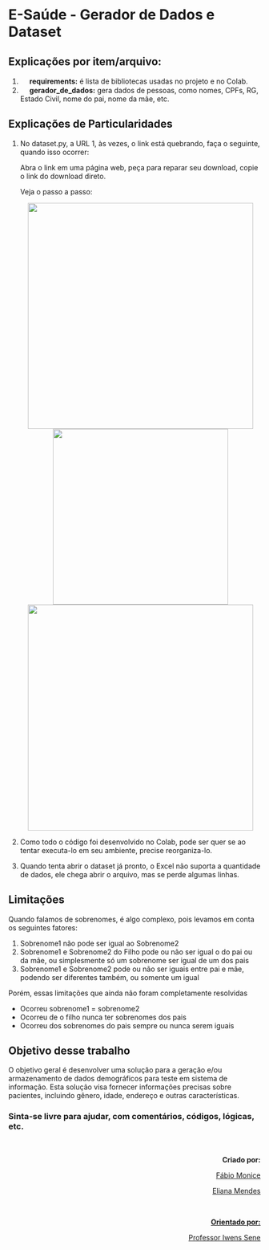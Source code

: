 # E-Saúde - Gerador de Dados e Dataset

## Explicações por item/arquivo:

<ol>
 <li><img src="https://user-images.githubusercontent.com/113941301/255906581-b1634c21-222b-4cc5-8378-4516ae15c785.png" width="15" /><strong> requirements:</strong> é lista de bibliotecas usadas no projeto e no Colab.</li>
  
 <li><img src="https://user-images.githubusercontent.com/113941301/255664814-a85bc430-2cb8-4014-a835-eb40367ea459.png" width="15" /><strong> gerador_de_dados:</strong> gera dados de pessoas, como nomes, CPFs, RG, Estado Civil, nome do pai, nome da mãe, etc. </li>
</ol>

## Explicações de Particularidades

<ol>
  <li>No dataset.py, a URL 1, às vezes, o link está quebrando, faça o seguinte, quando isso ocorrer:</li>  

<p>Abra o link em uma página web, peça para reparar seu download, copie o link do download direto. <br /></p>
<p>Veja o passo a passo: <br /></p>

     
<p align="center">

 <img src="https://user-images.githubusercontent.com/113941301/255600779-0f4661fc-2e92-4792-906d-5e9ca35654e2.JPG" width="450" />
 <img src="https://user-images.githubusercontent.com/113941301/255603356-1ea53ad1-e145-4c6a-bd84-ee04d4802e03.JPG" width="350" />
 <img src="https://user-images.githubusercontent.com/113941301/255603480-d390afea-ef7c-41d1-b13a-c8c5fabe307b.JPG" width="450" />

</p>

<p>
  <li>Como todo o código foi desenvolvido no Colab, pode ser quer se ao tentar executa-lo em seu ambiente, precise reorganiza-lo.</li>
</p>
<li>Quando tenta abrir o dataset já pronto, o Excel não suporta a quantidade de dados, ele chega abrir o arquivo, mas se perde algumas linhas. </li>

</ol>

## Limitações

<p>Quando falamos de sobrenomes, é algo complexo, pois levamos em conta os seguintes fatores:</p>

<ol>
<li>Sobrenome1 não pode ser igual ao Sobrenome2</li>
<li>Sobrenome1 e Sobrenome2 do Filho pode ou não ser igual o do pai ou da mãe, ou simplesmente só um sobrenome ser igual de um dos pais</li>
<li>Sobrenome1 e Sobrenome2 pode ou não ser iguais entre pai e mãe, podendo ser diferentes também, ou somente um igual</li>
</ol>

<p>Porém, essas limitações que ainda não foram completamente resolvidas</p>

<ul>
  <li>Ocorreu sobrenome1 = sobrenome2</li>
  <li>Ocorreu de o filho nunca ter sobrenomes dos pais</li>
  <li>Ocorreu dos sobrenomes do pais sempre ou nunca serem iguais</li>
</ul>

## Objetivo desse trabalho
<p>
O objetivo geral é desenvolver uma solução para a geração e/ou armazenamento de dados demográficos para teste em sistema de informação. Esta solução visa fornecer informações precisas sobre pacientes, incluindo gênero, idade, endereço e outras características.
</p>

### Sinta-se livre para ajudar, com comentários, códigos, lógicas, etc.

<br />
<p align="right"><b>Criado por:</b></p>
<p align="right">
  <a href="https://www.linkedin.com/in/fabiomonice">Fábio Monice</p>
<p align="right">Eliana Mendes</p>

<br />
<p align="right"><b>Orientado por:</b></p>
<p align="right">
  <a href="https://ww2.inf.ufg.br/node/118">Professor Iwens Sene</a>
</p>

